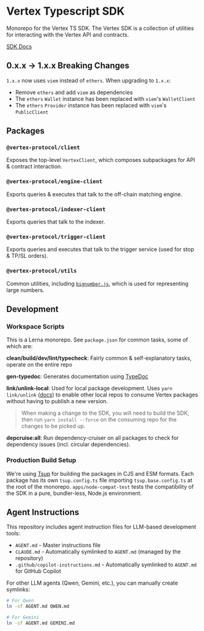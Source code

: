 # Vertex Typescript SDK

Monorepo for the Vertex TS SDK. The Vertex SDK is a collection of utilities
for interacting with the Vertex API and contracts.

[SDK Docs](https://vertex-protocol.github.io/vertex-typescript-sdk/index.html)

## 0.x.x → 1.x.x Breaking Changes

`1.x.x` now uses `viem` instead of `ethers`. When upgrading to `1.x.x`:

- Remove `ethers` and add `viem` as dependencies
- The `ethers` `Wallet` instance has been replaced with `viem`'s `WalletClient`
- The `ethers` `Provider` instance has been replaced with `viem`'s `PublicClient`

## Packages

### `@vertex-protocol/client`

Exposes the top-level `VertexClient`, which composes subpackages for API & contract interaction.

### `@vertex-protocol/engine-client`

Exports queries & executes that talk to the off-chain matching engine.

### `@vertex-protocol/indexer-client`

Exports queries that talk to the indexer.

### `@vertex-protocol/trigger-client`

Exports queries and executes that talk to the trigger service (used for stop & TP/SL orders).

### `@vertex-protocol/utils`

Common utilities, including [`bignumber.js`](https://mikemcl.github.io/bignumber.js/), which is used for representing
large numbers.

## Development

### Workspace Scripts

This is a Lerna monorepo. See `package.json` for common tasks, some of which are:

**clean/build/dev/lint/typecheck**: Fairly common & self-explanatory tasks, operate on the entire repo

**gen-typedoc**: Generates documentation using [TypeDoc](https://typedoc.org/)

**link/unlink-local**: Used for local package development.
Uses `yarn link/unlink` ([docs](https://classic.yarnpkg.com/en/docs/cli/link))
to enable other local repos to consume Vertex packages without having to publish a new version.

> When making a change to the SDK, you will need to build the SDK, then run `yarn install --force` on the consuming
> repo for the changes to be picked up.

**depcruise:all**: Run dependency-cruiser on all packages to check for dependency issues (incl. circular dependencies).

### Production Build Setup

We're using [Tsup](https://tsup.egoist.dev/) for building the packages in CJS and ESM formats.
Each package has its own `tsup.config.ts` file importing `tsup.base.config.ts` at the root of the monorepo.
`apps/node-compat-test` tests the compatibility of the SDK in a pure, bundler-less, Node.js environment.

## Agent Instructions

This repository includes agent instruction files for LLM-based development tools:

- `AGENT.md` - Master instructions file
- `CLAUDE.md` - Automatically symlinked to `AGENT.md` (managed by the repository)
- `.github/copilot-instructions.md` - Automatically symlinked to `AGENT.md` for GitHub Copilot

For other LLM agents (Qwen, Gemini, etc.), you can manually create symlinks:

```bash
# For Qwen
ln -sf AGENT.md QWEN.md

# For Gemini
ln -sf AGENT.md GEMINI.md
```
